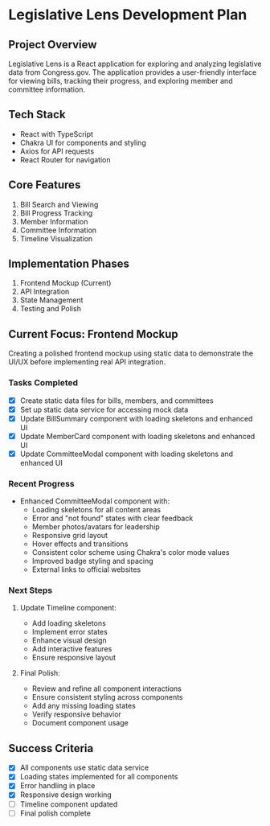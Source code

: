 # Legislative Lens Development Plan

## Project Overview
Legislative Lens is a React application for exploring and analyzing legislative data from Congress.gov. The application provides a user-friendly interface for viewing bills, tracking their progress, and exploring member and committee information.

## Tech Stack
- React with TypeScript
- Chakra UI for components and styling
- Axios for API requests
- React Router for navigation

## Core Features
1. Bill Search and Viewing
2. Bill Progress Tracking
3. Member Information
4. Committee Information
5. Timeline Visualization

## Implementation Phases
1. Frontend Mockup (Current)
2. API Integration
3. State Management
4. Testing and Polish

## Current Focus: Frontend Mockup
Creating a polished frontend mockup using static data to demonstrate the UI/UX before implementing real API integration.

### Tasks Completed
- [x] Create static data files for bills, members, and committees
- [x] Set up static data service for accessing mock data
- [x] Update BillSummary component with loading skeletons and enhanced UI
- [x] Update MemberCard component with loading skeletons and enhanced UI
- [x] Update CommitteeModal component with loading skeletons and enhanced UI

### Recent Progress
- Enhanced CommitteeModal component with:
  - Loading skeletons for all content areas
  - Error and "not found" states with clear feedback
  - Member photos/avatars for leadership
  - Responsive grid layout
  - Hover effects and transitions
  - Consistent color scheme using Chakra's color mode values
  - Improved badge styling and spacing
  - External links to official websites

### Next Steps
1. Update Timeline component:
   - Add loading skeletons
   - Implement error states
   - Enhance visual design
   - Add interactive features
   - Ensure responsive layout

2. Final Polish:
   - Review and refine all component interactions
   - Ensure consistent styling across components
   - Add any missing loading states
   - Verify responsive behavior
   - Document component usage

## Success Criteria
- [x] All components use static data service
- [x] Loading states implemented for all components
- [x] Error handling in place
- [x] Responsive design working
- [ ] Timeline component updated
- [ ] Final polish complete 